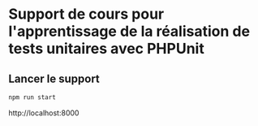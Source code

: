 # Support de cours pour l'apprentissage de la réalisation de tests unitaires avec PHPUnit

## Lancer le support

```sh
npm run start
```

http://localhost:8000